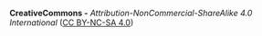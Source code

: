 __CreativeCommons -__ *Attribution*_-_*NonCommercial*_-_*ShareAlike 4.0 International*
([CC BY-NC-SA 4.0](http://creativecommons.org/licenses/by-nc-sa/4.0/))
